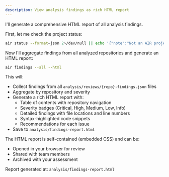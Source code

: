 ```yaml
---
description: View analysis findings as rich HTML report
---
```


I'll generate a comprehensive HTML report of all analysis findings.

First, let me check the project status:

```bash
air status --format=json 2>/dev/null || echo '{"note":"Not an AIR project. Use air init to create one."}'
```

Now I'll aggregate findings from all analyzed repositories and generate an HTML report:

```bash
air findings --all --html
```

This will:
- Collect findings from all `analysis/reviews/{repo}-findings.json` files
- Aggregate by repository and severity
- Generate a rich HTML report with:
  - Table of contents with repository navigation
  - Severity badges (Critical, High, Medium, Low, Info)
  - Detailed findings with file locations and line numbers
  - Syntax-highlighted code snippets
  - Recommendations for each issue
- Save to `analysis/findings-report.html`

The HTML report is self-contained (embedded CSS) and can be:
- Opened in your browser for review
- Shared with team members
- Archived with your assessment

Report generated at: `analysis/findings-report.html`
